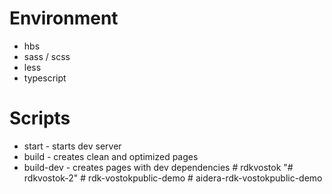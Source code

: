 # Environment
- hbs
- sass / scss
- less
- typescript

# Scripts
- start - starts dev server
- build - creates clean and optimized pages
- build-dev - creates pages with dev dependencies
#   r d k v o s t o k  
 "# rdkvostok-2" 
#   r d k - v o s t o k _ _ p u b l i c - d e m o  
 #   a i d e r a - r d k - v o s t o k _ _ p u b l i c - d e m o  
 